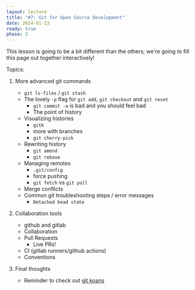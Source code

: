 ```yaml
---
layout: lecture
title: "#7: Git for Open Source Development"
date: 2024-01-23
ready: true
phase: 2
---
```


This lesson is going to be a bit different than the others; we're going to fill this page out together interactively!

Topics:

1. More advanced git commands
    * `git ls-files` / `git stash`
    * The lovely `-p` flag for `git add`, `git checkout` and `git reset`
        * `git commit -a` is bad and you should feel bad
        * The point of history
    * Visualizing histories
        * `gitk`
        * more with branches
        * `git cherry-pick`
    * Rewriting history
        * `git amend`
        * `git rebase`
    * Managing remotes
        * `.git/config`
        * force pushing
        * `git fetch` vs `git pull`
    * Merge conflicts
    * Common git troubleshooting steps / error messages
        * `Detached head state`
2. Collaboration tools
    * github and gitlab
    * Collaboration
    * Pull Requests
        * Live PRs!
    * CI (gitlab runners/github actions)
    * Conventions

3. Final thoughts
    * Reminder to check out [git koans](https://stevelosh.com/blog/2013/04/git-koans/)


